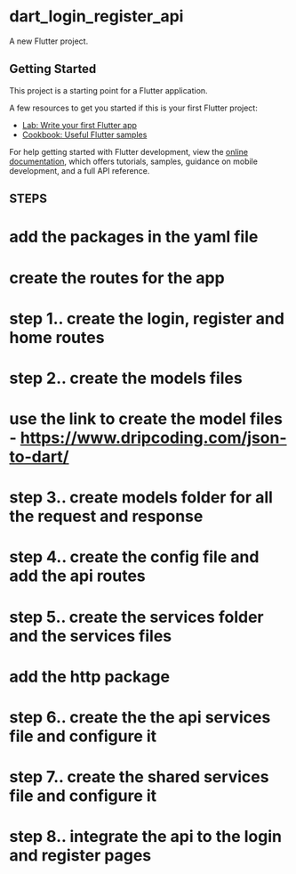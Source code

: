 # dart_login_register_api

A new Flutter project.

## Getting Started

This project is a starting point for a Flutter application.

A few resources to get you started if this is your first Flutter project:

- [Lab: Write your first Flutter app](https://docs.flutter.dev/get-started/codelab)
- [Cookbook: Useful Flutter samples](https://docs.flutter.dev/cookbook)

For help getting started with Flutter development, view the
[online documentation](https://docs.flutter.dev/), which offers tutorials,
samples, guidance on mobile development, and a full API reference.

## STEPS

# add the packages in the yaml file

# create the routes for the app

# step 1.. create the login, register and home routes

# step 2.. create the models files

# use the link to create the model files - https://www.dripcoding.com/json-to-dart/

# step 3.. create models folder for all the request and response

# step 4.. create the config file and add the api routes

# step 5.. create the services folder and the services files

# add the http package

# step 6.. create the the api services file and configure it

# step 7.. create the shared services file and configure it

# step 8.. integrate the api to the login and register pages
